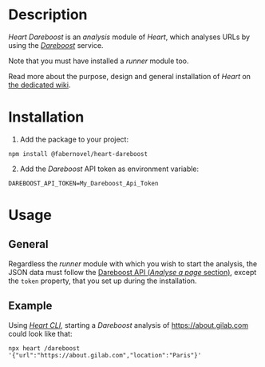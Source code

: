 # Description

_Heart Dareboost_ is an _analysis_ module of _Heart_, which analyses URLs by using the _[Dareboost](https://www.dareboost.com/)_ service.

Note that you must have installed a _runner_ module too.

Read more about the purpose, design and general installation of _Heart_ on [the dedicated wiki](https://gitlab.com/fabernovel/heart/heart-dev/wikis/What-is-Heart).

# Installation

1. Add the package to your project:

```shell
npm install @fabernovel/heart-dareboost
```

2. Add the _Dareboost_ API token as environment variable:

```shell
DAREBOOST_API_TOKEN=My_Dareboost_Api_Token
```

# Usage

## General

Regardless the _runner_ module with which you wish to start the analysis, the JSON data must follow the [Dareboost API (_Analyse a page_ section)](https://www.dareboost.com/en/documentation-api#analyse), except the `token` property, that you set up during the installation.

## Example

Using _[Heart CLI](https://www.npmjs.com/package/@fabernovel/heart-cli)_, starting a _Dareboost_ analysis of https://about.gilab.com could look like that:

```shell
npx heart /dareboost '{"url":"https://about.gilab.com","location":"Paris"}'
```
